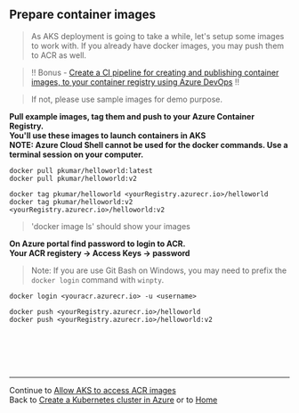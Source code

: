 ## Prepare container images

>As AKS deployment is going to take a while, let's setup some images to work with.
If you already have docker images, you may push them to ACR as well.

> !! Bonus - [Create a CI pipeline for creating and publishing container images, to your container registry using Azure DevOps](https://github.com/pkumar26/azure-devops/blob/master/devops-ci.md) !!

> If not, please use sample images for demo purpose.

**Pull example images, tag them and push to your Azure Container Registry.\
You'll use these images to launch containers in AKS \
NOTE: Azure Cloud Shell cannot be used for the docker commands. Use a terminal session on your computer.**

    docker pull pkumar/helloworld:latest
    docker pull pkumar/helloworld:v2

    docker tag pkumar/helloworld <yourRegistry.azurecr.io>/helloworld
    docker tag pkumar/helloworld:v2 <yourRegistry.azurecr.io>/helloworld:v2

> 'docker image ls' should show your images

**On Azure portal find password to login to ACR. \
Your ACR registery -> Access Keys -> password**

>Note: If you are use Git Bash on Windows, you may need to prefix the `docker login` command with `winpty`.

    docker login <youracr.azurecr.io> -u <username>

    docker push <yourRegistry.azurecr.io>/helloworld
    docker push <yourRegistry.azurecr.io>/helloworld:v2
<br>
<br>
<br>
<br>

---
Continue to [Allow AKS to access ACR images](akstoacr.md) \
Back to [Create a Kubernetes cluster in Azure](aks.md) or to [Home](README.md)